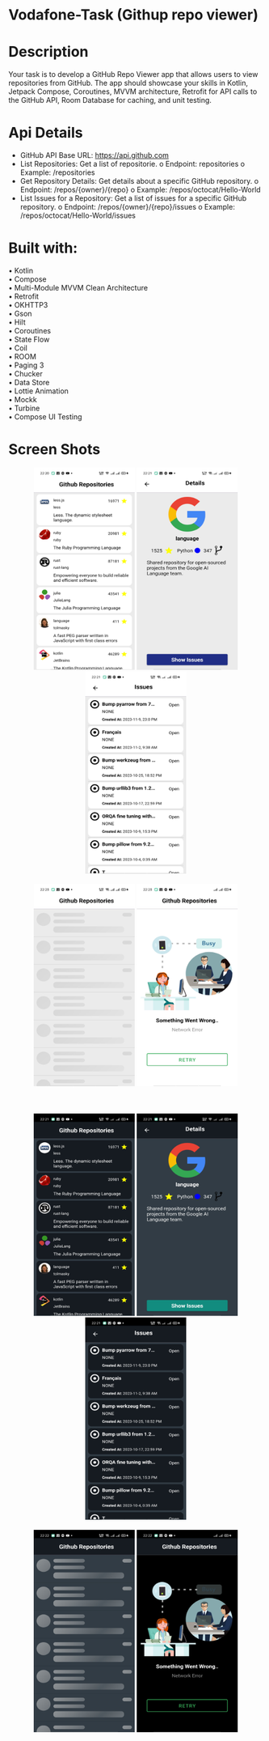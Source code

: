 # Vodafone-Task (Githup repo viewer)
# Description
Your task is to develop a GitHub Repo Viewer app that allows users to view repositories from GitHub. 
The app should showcase your skills in Kotlin, Jetpack Compose, Coroutines, MVVM architecture, Retrofit for API calls to the GitHub API, Room Database for caching, and unit testing.

# Api Details
-	GitHub API Base URL: https://api.github.com
-	List Repositories: Get a list of repositorie.
    o	Endpoint:  repositories
    o	Example: /repositories
-	Get Repository Details: Get details about a specific GitHub repository.
    o	Endpoint: /repos/{owner}/{repo}
    o	Example: /repos/octocat/Hello-World
-	List Issues for a Repository: Get a list of issues for a specific GitHub repository.
    o	Endpoint: /repos/{owner}/{repo}/issues
    o	Example: /repos/octocat/Hello-World/issues

# Built with:
• Kotlin<br />
• Compose<br />
• Multi-Module MVVM Clean Architecture<br />
• Retrofit<br />
• OKHTTP3<br />
• Gson<br />
• Hilt<br />
• Coroutines<br />
• State Flow<br />
• Coil<br />
• ROOM<br />
• Paging 3<br />
• Chucker<br />
• Data Store<br />
• Lottie Animation<br />
• Mockk<br />
• Turbine<br />
• Compose UI Testing<br />


# Screen Shots
<p align="center">
<img src = "screenshots/trending_light.jpg"  height="400" width = "200">
<img src = "screenshots/details_light.jpg" height="400" width = "200">
<img src = "screenshots/issues_light.jpg" height="400" width = "200">
<br />
<br />
<img src = "screenshots/shimmer_light.jpg"  height="400" width = "200">
<img src = "screenshots/error_light.jpg" height="400" width = "200">
<br />
<br />
<br />
<br />
<img src = "screenshots/trending_dark.jpg"  height="400" width = "200">
<img src = "screenshots/details_dark.jpg" height="400" width = "200">
<img src = "screenshots/issues_dark.jpg"  height="400" width = "200">
<br />
<br />
<img src = "screenshots/shimmer_dark.jpg" height="400" width = "200">
<img src = "screenshots/error_dark.jpg"  height="400" width = "200">
</p>

